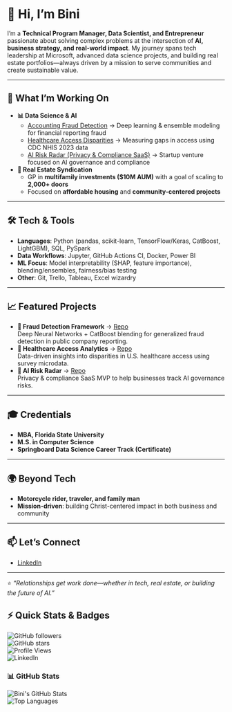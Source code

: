 # 👋 Hi, I’m Bini  

I’m a **Technical Program Manager, Data Scientist, and Entrepreneur** passionate about solving complex problems at the intersection of **AI, business strategy, and real-world impact**. My journey spans tech leadership at Microsoft, advanced data science projects, and building real estate portfolios—always driven by a mission to serve communities and create sustainable value.  

---

## 🚀 What I’m Working On
- **📊 Data Science & AI**
  - [Accounting Fraud Detection](#) → Deep learning & ensemble modeling for financial reporting fraud
  - [Healthcare Access Disparities](#) → Measuring gaps in access using CDC NHIS 2023 data
  - [AI Risk Radar (Privacy & Compliance SaaS)](#) → Startup venture focused on AI governance and compliance  
- **🏢 Real Estate Syndication**
  - GP in **multifamily investments ($10M AUM)** with a goal of scaling to **2,000+ doors**
  - Focused on **affordable housing** and **community-centered projects**

---

## 🛠️ Tech & Tools
- **Languages**: Python (pandas, scikit-learn, TensorFlow/Keras, CatBoost, LightGBM), SQL, PySpark  
- **Data Workflows**: Jupyter, GitHub Actions CI, Docker, Power BI  
- **ML Focus**: Model interpretability (SHAP, feature importance), blending/ensembles, fairness/bias testing  
- **Other**: Git, Trello, Tableau, Excel wizardry  

---

## 📈 Featured Projects
- **🔎 Fraud Detection Framework** → [Repo](#)  
  Deep Neural Networks + CatBoost blending for generalized fraud detection in public company reporting.  
- **🏥 Healthcare Access Analytics** → [Repo](#)  
  Data-driven insights into disparities in U.S. healthcare access using survey microdata.  
- **🤖 AI Risk Radar** → [Repo](#)  
  Privacy & compliance SaaS MVP to help businesses track AI governance risks.  

---

## 🎓 Credentials
- **MBA, Florida State University**  
- **M.S. in Computer Science**  
- **Springboard Data Science Career Track (Certificate)**  

---

## 🌍 Beyond Tech
- **Motorcycle rider, traveler, and family man**  
- **Mission-driven**: building Christ-centered impact in both business and community  

---

## 📫 Let’s Connect
- [LinkedIn]([https://www.linkedin.com/in/binilt](https://www.linkedin.com/in/binilt/))  

---

⭐️ *“Relationships get work done—whether in tech, real estate, or building the future of AI.”*

## ⚡ Quick Stats & Badges  

![GitHub followers](https://img.shields.io/github/followers/btexpress1?style=social)  
![GitHub stars](https://img.shields.io/github/stars/btexpress1?style=social)  
![Profile Views](https://komarev.com/ghpvc/?username=btexpress1&color=blue)  
![LinkedIn](https://img.shields.io/badge/LinkedIn-Connect-blue?logo=linkedin&logoColor=white)  

### 📊 GitHub Stats
![Bini's GitHub Stats](https://github-readme-stats.vercel.app/api?username=btexpress1&show_icons=true&theme=tokyonight)  
![Top Languages](https://github-readme-stats.vercel.app/api/top-langs/?username=btexpress1&layout=compact&theme=tokyonight)  

